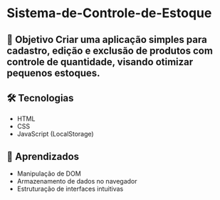 # **Sistema-de-Controle-de-Estoque**
## 📌 Objetivo Criar uma aplicação simples para cadastro, edição e exclusão de produtos com controle de quantidade, visando otimizar pequenos estoques.

## 🛠 **Tecnologias**
- HTML
- CSS
- JavaScript (LocalStorage)

## 📖 **Aprendizados**
- Manipulação de DOM
- Armazenamento de dados no navegador
- Estruturação de interfaces intuitivas
